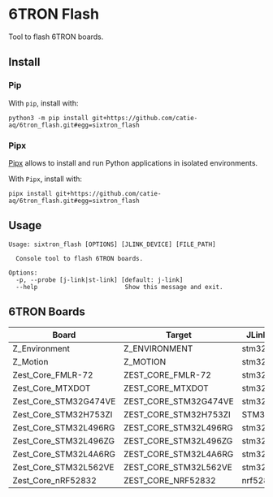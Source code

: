 # 6TRON Flash

Tool to flash 6TRON boards.

## Install

### Pip

With `pip`, install with:

```shell
python3 -m pip install git+https://github.com/catie-aq/6tron_flash.git#egg=sixtron_flash
```

### Pipx

[Pipx](https://pypa.github.io/pipx/) allows to install and run Python applications in
isolated environments.

With `Pipx`, install with:

```shell
pipx install git+https://github.com/catie-aq/6tron_flash.git#egg=sixtron_flash
```

## Usage

```shell
Usage: sixtron_flash [OPTIONS] [JLINK_DEVICE] [FILE_PATH]

  Console tool to flash 6TRON boards.

Options:
  -p, --probe [j-link|st-link] [default: j-link]
  --help                        Show this message and exit.
```

## 6TRON Boards

| Board                 | Target                | JLink device  |
| --------------------- | --------------------- | ------------- |
| Z_Environment         | Z_ENVIRONMENT         | stm32l496rg   |
| Z_Motion              | Z_MOTION              | stm32l496rg   |
| Zest_Core_FMLR-72     | ZEST_CORE_FMLR-72     | stm32l071rz   |
| Zest_Core_MTXDOT      | ZEST_CORE_MTXDOT      | stm32l151cc   |
| Zest_Core_STM32G474VE | ZEST_CORE_STM32G474VE | stm32g474ve   |
| Zest_Core_STM32H753ZI | ZEST_CORE_STM32H753ZI | STM32h753zi   |
| Zest_Core_STM32L496RG | ZEST_CORE_STM32L496RG | stm32l496rg   |
| Zest_Core_STM32L496ZG | ZEST_CORE_STM32L496ZG | stm32l496zg   |
| Zest_Core_STM32L4A6RG | ZEST_CORE_STM32L4A6RG | stm32l4a6rg   |
| Zest_Core_STM32L562VE | ZEST_CORE_STM32L562VE | stm32l562ve   |
| Zest_Core_nRF52832    | ZEST_CORE_NRF52832    | nrf52832_xxaa |
